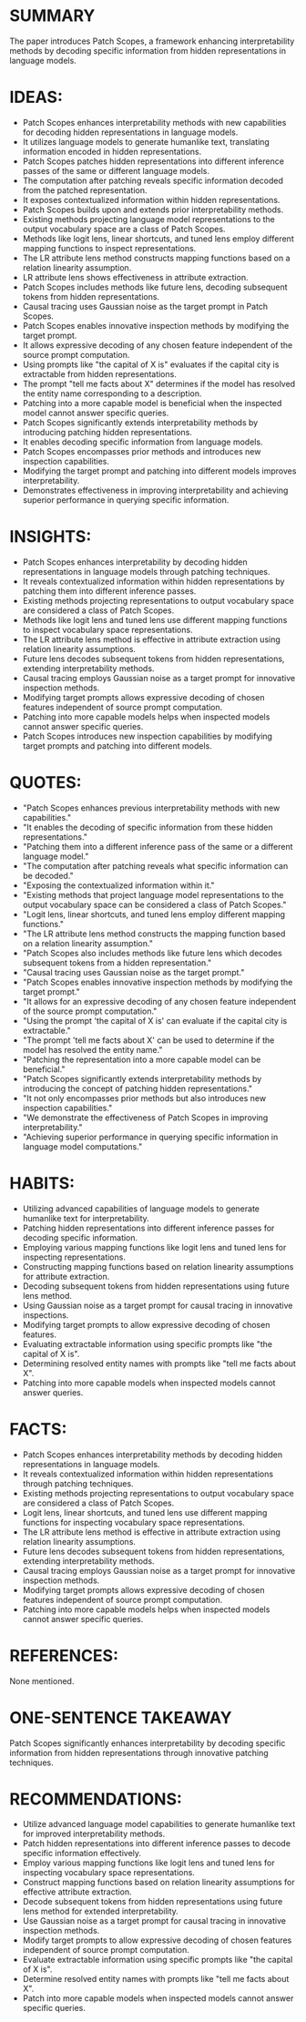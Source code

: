 # SUMMARY
The paper introduces Patch Scopes, a framework enhancing interpretability methods by decoding specific information from hidden representations in language models.

# IDEAS:
- Patch Scopes enhances interpretability methods with new capabilities for decoding hidden representations in language models.
- It utilizes language models to generate humanlike text, translating information encoded in hidden representations.
- Patch Scopes patches hidden representations into different inference passes of the same or different language models.
- The computation after patching reveals specific information decoded from the patched representation.
- It exposes contextualized information within hidden representations.
- Patch Scopes builds upon and extends prior interpretability methods.
- Existing methods projecting language model representations to the output vocabulary space are a class of Patch Scopes.
- Methods like logit lens, linear shortcuts, and tuned lens employ different mapping functions to inspect representations.
- The LR attribute lens method constructs mapping functions based on a relation linearity assumption.
- LR attribute lens shows effectiveness in attribute extraction.
- Patch Scopes includes methods like future lens, decoding subsequent tokens from hidden representations.
- Causal tracing uses Gaussian noise as the target prompt in Patch Scopes.
- Patch Scopes enables innovative inspection methods by modifying the target prompt.
- It allows expressive decoding of any chosen feature independent of the source prompt computation.
- Using prompts like "the capital of X is" evaluates if the capital city is extractable from hidden representations.
- The prompt "tell me facts about X" determines if the model has resolved the entity name corresponding to a description.
- Patching into a more capable model is beneficial when the inspected model cannot answer specific queries.
- Patch Scopes significantly extends interpretability methods by introducing patching hidden representations.
- It enables decoding specific information from language models.
- Patch Scopes encompasses prior methods and introduces new inspection capabilities.
- Modifying the target prompt and patching into different models improves interpretability.
- Demonstrates effectiveness in improving interpretability and achieving superior performance in querying specific information.

# INSIGHTS:
- Patch Scopes enhances interpretability by decoding hidden representations in language models through patching techniques.
- It reveals contextualized information within hidden representations by patching them into different inference passes.
- Existing methods projecting representations to output vocabulary space are considered a class of Patch Scopes.
- Methods like logit lens and tuned lens use different mapping functions to inspect vocabulary space representations.
- The LR attribute lens method is effective in attribute extraction using relation linearity assumptions.
- Future lens decodes subsequent tokens from hidden representations, extending interpretability methods.
- Causal tracing employs Gaussian noise as a target prompt for innovative inspection methods.
- Modifying target prompts allows expressive decoding of chosen features independent of source prompt computation.
- Patching into more capable models helps when inspected models cannot answer specific queries.
- Patch Scopes introduces new inspection capabilities by modifying target prompts and patching into different models.

# QUOTES:
- "Patch Scopes enhances previous interpretability methods with new capabilities."
- "It enables the decoding of specific information from these hidden representations."
- "Patching them into a different inference pass of the same or a different language model."
- "The computation after patching reveals what specific information can be decoded."
- "Exposing the contextualized information within it."
- "Existing methods that project language model representations to the output vocabulary space can be considered a class of Patch Scopes."
- "Logit lens, linear shortcuts, and tuned lens employ different mapping functions."
- "The LR attribute lens method constructs the mapping function based on a relation linearity assumption."
- "Patch Scopes also includes methods like future lens which decodes subsequent tokens from a hidden representation."
- "Causal tracing uses Gaussian noise as the target prompt."
- "Patch Scopes enables innovative inspection methods by modifying the target prompt."
- "It allows for an expressive decoding of any chosen feature independent of the source prompt computation."
- "Using the prompt 'the capital of X is' can evaluate if the capital city is extractable."
- "The prompt 'tell me facts about X' can be used to determine if the model has resolved the entity name."
- "Patching the representation into a more capable model can be beneficial."
- "Patch Scopes significantly extends interpretability methods by introducing the concept of patching hidden representations."
- "It not only encompasses prior methods but also introduces new inspection capabilities."
- "We demonstrate the effectiveness of Patch Scopes in improving interpretability."
- "Achieving superior performance in querying specific information in language model computations."

# HABITS:
- Utilizing advanced capabilities of language models to generate humanlike text for interpretability.
- Patching hidden representations into different inference passes for decoding specific information.
- Employing various mapping functions like logit lens and tuned lens for inspecting representations.
- Constructing mapping functions based on relation linearity assumptions for attribute extraction.
- Decoding subsequent tokens from hidden representations using future lens method.
- Using Gaussian noise as a target prompt for causal tracing in innovative inspections.
- Modifying target prompts to allow expressive decoding of chosen features.
- Evaluating extractable information using specific prompts like "the capital of X is".
- Determining resolved entity names with prompts like "tell me facts about X".
- Patching into more capable models when inspected models cannot answer queries.

# FACTS:
- Patch Scopes enhances interpretability methods by decoding hidden representations in language models.
- It reveals contextualized information within hidden representations through patching techniques.
- Existing methods projecting representations to output vocabulary space are considered a class of Patch Scopes.
- Logit lens, linear shortcuts, and tuned lens use different mapping functions for inspecting vocabulary space representations.
- The LR attribute lens method is effective in attribute extraction using relation linearity assumptions.
- Future lens decodes subsequent tokens from hidden representations, extending interpretability methods.
- Causal tracing employs Gaussian noise as a target prompt for innovative inspection methods.
- Modifying target prompts allows expressive decoding of chosen features independent of source prompt computation.
- Patching into more capable models helps when inspected models cannot answer specific queries.

# REFERENCES:
None mentioned.

# ONE-SENTENCE TAKEAWAY
Patch Scopes significantly enhances interpretability by decoding specific information from hidden representations through innovative patching techniques.

# RECOMMENDATIONS:
- Utilize advanced language model capabilities to generate humanlike text for improved interpretability methods.
- Patch hidden representations into different inference passes to decode specific information effectively.
- Employ various mapping functions like logit lens and tuned lens for inspecting vocabulary space representations.
- Construct mapping functions based on relation linearity assumptions for effective attribute extraction.
- Decode subsequent tokens from hidden representations using future lens method for extended interpretability.
- Use Gaussian noise as a target prompt for causal tracing in innovative inspection methods.
- Modify target prompts to allow expressive decoding of chosen features independent of source prompt computation.
- Evaluate extractable information using specific prompts like "the capital of X is".
- Determine resolved entity names with prompts like "tell me facts about X".
- Patch into more capable models when inspected models cannot answer specific queries.